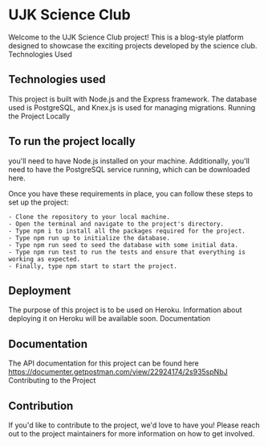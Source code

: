 # UJK Science Club

Welcome to the UJK Science Club project! This is a blog-style platform designed to showcase the exciting projects developed by the science club.
Technologies Used

## Technologies used

This project is built with Node.js and the Express framework. The database used is PostgreSQL, and Knex.js is used for managing migrations.
Running the Project Locally

## To run the project locally 

you'll need to have Node.js installed on your machine. Additionally, you'll need to have the PostgreSQL service running, which can be downloaded here.

Once you have these requirements in place, you can follow these steps to set up the project:

    - Clone the repository to your local machine.
    - Open the terminal and navigate to the project's directory.
    - Type npm i to install all the packages required for the project.
    - Type npm run up to initialize the database.
    - Type npm run seed to seed the database with some initial data.
    - Type npm run test to run the tests and ensure that everything is working as expected.
    - Finally, type npm start to start the project.

## Deployment

The purpose of this project is to be used on Heroku. Information about deploying it on Heroku will be available soon.
Documentation 

## Documentation

The API documentation for this project can be found here https://documenter.getpostman.com/view/22924174/2s935spNbJ
Contributing to the Project

## Contribution

If you'd like to contribute to the project, we'd love to have you! Please reach out to the project maintainers for more information on how to get involved.
